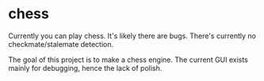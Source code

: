 # chess

Currently you can play chess.
It's likely there are bugs.
There's currently no checkmate/stalemate detection.

The goal of this project is to make a chess engine.
The current GUI exists mainly for debugging, hence the lack of polish.

